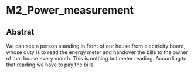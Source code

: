 
# M2_Power_measurement

## Abstrat

We can see a person standing in front of our house from electricity board, whose duty is to read the energy meter and handover the bills to the owner of that house every month. This is nothing but meter reading. According to that reading we have to pay the bills.

